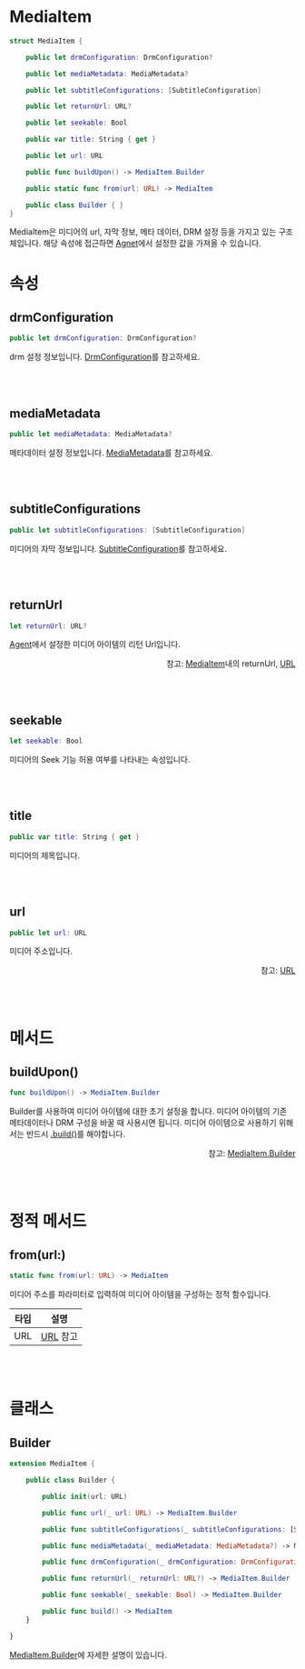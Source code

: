 # MediaItem

```swift
struct MediaItem {

    public let drmConfiguration: DrmConfiguration?

    public let mediaMetadata: MediaMetadata?

    public let subtitleConfigurations: [SubtitleConfiguration]

    public let returnUrl: URL?

    public let seekable: Bool

    public var title: String { get }

    public let url: URL

    public func buildUpon() -> MediaItem.Builder

    public static func from(url: URL) -> MediaItem

    public class Builder { }
}
```

MediaItem은 미디어의 url, 자막 정보, 메타 데이터, DRM 설정 등을 가지고 있는 구조체입니다. 해당 속성에 접근하면 [Agnet](../../../agent/home.md)에서 설정한 값을 가져올 수 있습니다.

# 속성

## drmConfiguration

```swift
public let drmConfiguration: DrmConfiguration?
```
drm 설정 정보입니다. [DrmConfiguration](../drm-configuration/home.md)를 참고하세요.

<br><br>
## mediaMetadata

```swift
public let mediaMetadata: MediaMetadata?
```
메타데이터 설정 정보입니다. [MediaMetadata](../media-metadata/home.md)를 참고하세요.

<br><br>
## subtitleConfigurations

```swift
public let subtitleConfigurations: [SubtitleConfiguration]
```
미디어의 자막 정보입니다. [SubtitleConfiguration](../subtitle-configuration/home.md)를 참고하세요.

<br><br>
## returnUrl

```swift
let returnUrl: URL?
```
[Agent](../../../agent/home.md)에서 설정한 미디어 아이템의 리턴 Url입니다.
<div align="right">
참고: <a href="../../../agent/home.md#mediaitem">MediaItem</a>내의 returnUrl, 
<a href="https://developer.apple.com/documentation/foundation/url">URL</a>
</div>

<br><br>
## seekable

```swift
let seekable: Bool
```
미디어의 Seek 기능 허용 여부를 나타내는 속성입니다.

<br><br>
## title

```swift
public var title: String { get }
```
미디어의 제목입니다.

<br><br>
## url

```swift
public let url: URL
```
미디어 주소입니다.
<div align="right">
참고: <a href="https://developer.apple.com/documentation/foundation/url">URL</a>
</div>

<br><br>
# 메서드

## buildUpon()

```swift
func buildUpon() -> MediaItem.Builder
```
Builder를 사용하여 미디어 아이템에 대한 초기 설정을 합니다. 미디어 아이템의 기존 메타데이터나 DRM 구성을 바꿀 때 사용시면 됩니다. 미디어 아이템으로 사용하기 위해서는 반드시 [.build()](../../class/media-item-builder/home.md#build)를 해야합니다.
<div align="right">
참고: <a href="#builder">MediaItem.Builder</a>
</div>

<br><br>
# 정적 메서드 

## from(url:)

```swift
static func from(url: URL) -> MediaItem
```
미디어 주소를 파라미터로 입력하여 미디어 아이템을 구성하는 정적 함수입니다.

|타입|설명|
|:--:|:--:|
|URL|[URL](https://developer.apple.com/documentation/foundation/url) 참고|


<br><br>
# 클래스

## Builder

```swift
extension MediaItem {

    public class Builder {

        public init(url: URL)

        public func url(_ url: URL) -> MediaItem.Builder

        public func subtitleConfigurations(_ subtitleConfigurations: [SubtitleConfiguration]) -> MediaItem.Builder

        public func mediaMetadata(_ mediaMetadata: MediaMetadata?) -> MediaItem.Builder

        public func drmConfiguration(_ drmConfiguration: DrmConfiguration?) -> MediaItem.Builder

        public func returnUrl(_ returnUrl: URL?) -> MediaItem.Builder

        public func seekable(_ seekable: Bool) -> MediaItem.Builder

        public func build() -> MediaItem
    }

}
```

[MediaItem.Builder](../../class/media-item-builder/home.md)에 자세한 설명이 있습니다.
